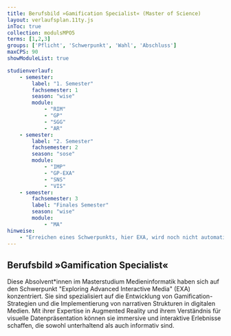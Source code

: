 ```yaml
---
title: Berufsbild »Gamification Specialist« (Master of Science)
layout: verlaufsplan.11ty.js
inToc: true
collection: modulsMPO5
terms: [1,2,3]
groups: ['Pflicht', 'Schwerpunkt', 'Wahl', 'Abschluss']
maxCPS: 90
showModuleList: true

studienverlauf:
    - semester:
        label: "1. Semester"
        fachsemester: 1
        season: "wise"
        module: 
            - "RIM"
            - "GP"
            - "SGG"
            - "AR"
    - semester:
        label: "2. Semester"
        fachsemester: 2
        season: "sose"
        module: 
            - "IMP"
            - "GP-EXA"
            - "SNS"
            - "VIS"
    - semester:
        fachsemester: 3
        label: "Finales Semester"
        season: "wise"
        module: 
            - "MA"
hinweise:
    - "Erreichen eines Schwerpunkts, hier EXA, wird noch nicht automatisch geprüft"
---
```



## Berufsbild »Gamification Specialist«

Diese Absolvent\*innen im Masterstudium Medieninformatik haben sich auf den Schwerpunkt "Exploring Advanced Interactive Media" (EXA) konzentriert. Sie sind spezialisiert auf die Entwicklung von Gamification-Strategien und die Implementierung von narrativen Strukturen in digitalen Medien. Mit ihrer Expertise in Augmented Reality und ihrem Verständnis für visuelle Datenpräsentation können sie immersive und interaktive Erlebnisse schaffen, die sowohl unterhaltend als auch informativ sind.
